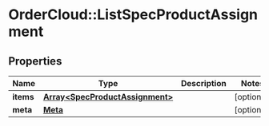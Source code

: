 # OrderCloud::ListSpecProductAssignment

## Properties
Name | Type | Description | Notes
------------ | ------------- | ------------- | -------------
**items** | [**Array&lt;SpecProductAssignment&gt;**](SpecProductAssignment.md) |  | [optional] 
**meta** | [**Meta**](Meta.md) |  | [optional] 


